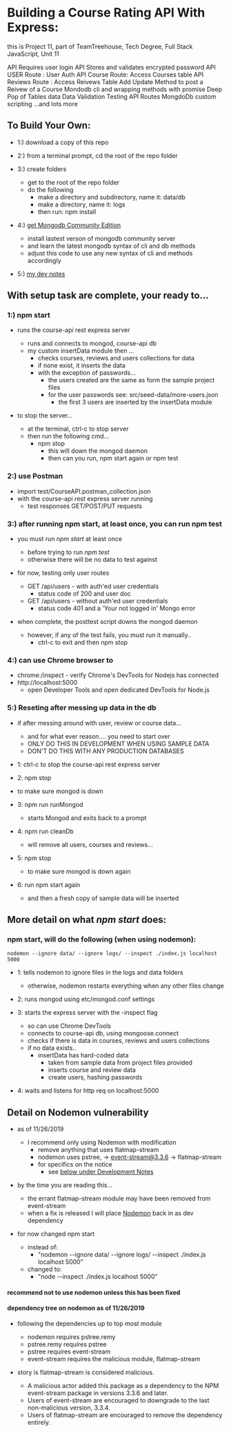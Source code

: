 # Building a Course Rating API With Express:

this is Project 11, part of TeamTreehouse, Tech Degree, Full Stack JavaScript, Unit 11

API Requires user login
API Stores and validates encrypted password
API USER Route : User Auth
API Course Route: Access Courses table
API Reviews Route : Access Reivews Table
Add Update Method to post a Reivew of a Course
Mondodb cli and wrapping methods with promise
Deep Pop of Tables data
Data Validation
Testing API Routes
MongdoDb custom scripting
...and lots more

## To Build Your Own:

- 1:) download a copy of this repo

- 2:) from a terminal prompt, cd the root of the repo folder

- 3:) create folders
    - get to the root of the repo folder
    - do the following
        - make a directory and subdirectory, name it: data/db
        - make a directory, name it: logs
        - then run: npm install

- 4:) [get Mongodb Community Edition](https://www.mongodb.com/try/download/community)
  - install lastest verson of mongodb community server
  - and learn the latest mongodb syntax of cli and db methods
  - adjust this code to use any new syntax of cli and methods accordingly

- 5:) [my dev notes](./devnotes.md)

## With setup task are complete, your ready to...

### 1:) npm start
  - runs the course-api rest express server
    - runs and connects to mongod, course-api db
    - my custom insertData module then ...
      - checks courses, reviews and users collections for data
      - if none exist, it inserts the data
      - with the exception of passwords...
        - the users created are the same as form the sample project files
        - for the user passwords see: src/seed-data/more-users.json
          - the first 3 users are inserted by the insertData module

 - to stop the server...
    - at the terminal, ctrl-c to stop server
    - then run the following cmd...
      - npm stop
        - this will down the mongod daemon
        - then can you run, npm start again or npm test

### 2:) use Postman
  - import test/CourseAPI.postman_collection.json
  - with the course-api rest express server running
    - test responses GET/POST/PUT requests

### 3:) after running npm start, at least once, you can run npm test

  - you must run *npm start* at least once
    - before trying to run *npm test*
    - otherwise there will be no data to test against

  - for now, testing only user routes
    - GET /api/users - with auth'ed user credentials
      - status code of 200 and user doc
    - GET /api/users - without auth'ed user credentials
      - status code 401 and a 'Your not logged in' Mongo error

  - when complete, the posttest script downs the mongod daemon
     - however, if any of the test fails, you must run it manually..
       - ctrl-c to exit and then npm stop

### 4:) can use Chrome browser to
  -  chrome:/inspect
    - verify Chrome's DevTools for Nodejs has connected
  - http://localhost:5000
    - open Developer Tools and open dedicated DevTools for Node.js

### 5:) Reseting after messing up data in the db
- if after messing around with user, review or course data...
  - and for what ever reason.... you need to start over
  - ONLY DO THIS IN DEVELOPMENT WHEN USING SAMPLE DATA
  - DON'T DO THIS WITH ANY PRODUCTION DATABASES


- 1: ctrl-c to stop the course-api rest express server


- 2: npm stop
 - to make sure mongod is down


- 3: npm run runMongod
  - starts Mongod and exits back to a prompt


- 4: npm run cleanDb
  - will remove all users, courses and reviews...


- 5: npm stop
  - to make sure mongod is down again


- 6: run npm start again
  - and then a fresh copy of sample data will be inserted

## More detail on what *npm start* does:

### npm start, will do the following (when using nodemon):

`nodemon --ignore data/ --ignore logs/ --inspect ./index.js localhost 5000`

- 1: tells nodemon to ignore files in the logs and data folders
  - otherwise, nodemon restarts everything when any other files change

- 2: runs mongod using etc/mongod.conf settings

- 3: starts the express server with the -inspect flag
  - so can use Chrome DevTools
  - connects to course-api db, using mongoose.connect
  - checks if there is data in courses, reviews and users collections
  - if no data exists..
    - insertData has hard-coded data
      - taken from sample data from project files provided
      - inserts course and review data
      - create users, hashing passwords

- 4: waits and listens for http req on localhost:5000

## Detail on Nodemon vulnerability

- as of 11/26/2019
  - I recommend only using Nodemon with modification
    - remove anything that uses flatmap-stream
    - nodemon uses pstree, ->  event-stream@3.3.6 -> flatmap-stream
    - for specifics on the notice
      - see [below under Development Notes](#developer-notes)

- by the time you are reading this...
  - the errant flatmap-stream module may have been removed from event-stream
  - when a fix is released I will place [Nodemon](https://www.npmjs.com/package/nodemon) back in as dev dependency

- for now changed npm start
  - instead of:
    - "nodemon --ignore data/ --ignore logs/ --inspect ./index.js localhost 5000"
  - changed to:
    - "node --inspect ./index.js localhost 5000"

#### recommend not to use nodemon unless this has been fixed

#### dependency tree on nodemon as of 11/26/2019

- following the dependencies up to top most module
  - nodemon requires pstree.remy  
  - pstree.remy requires pstree
  - pstree requires event-stream
  - event-stream requires the malicious module, flatmap-stream


- story is flatmap-stream is considered malicious.
  - A malicious actor added this package as a dependency to the NPM event-stream package in versions 3.3.6 and later.
  - Users of event-stream are encouraged to downgrade to the last non-malicious version, 3.3.4.
  - Users of flatmap-stream are encouraged to remove the dependency entirely.
